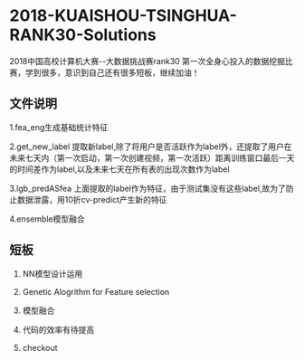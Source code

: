 # 2018-KUAISHOU-TSINGHUA-RANK30-Solutions

2018中国高校计算机大赛--大数据挑战赛rank30
第一次全身心投入的数据挖掘比赛，学到很多，意识到自己还有很多短板，继续加油！

## 文件说明

 1.fea_eng生成基础统计特征
 
 2.get_new_label 提取新label,除了将用户是否活跃作为label外，还提取了用户在未来七天内（第一次启动，第一次创建视频，第一次活跃）距离训练窗口最后一天的时间差作为label,以及未来七天在所有表的出现次数作为label
 
 3.lgb_predASfea 上面提取的label作为特征，由于测试集没有这些label,故为了防止数据泄露，用10折cv-predict产生新的特征
 
 4.ensemble模型融合

## 短板
 1. NN模型设计运用
 
 2. Genetic Alogrithm for Feature selection
 
 3. 模型融合
 
 4. 代码的效率有待提高
 
 5. checkout

